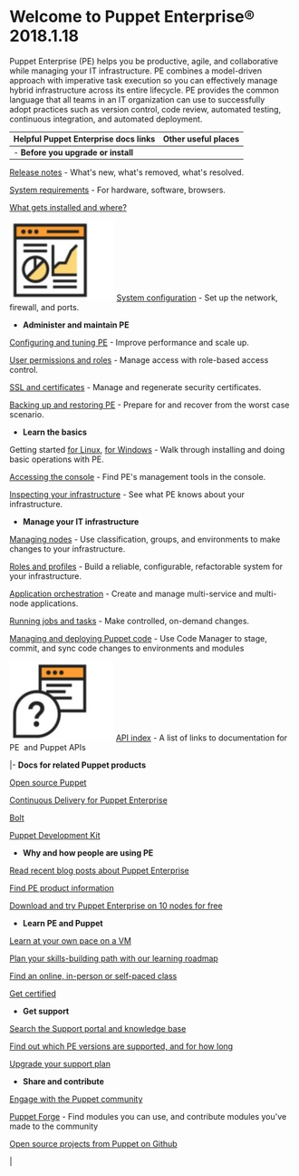 # Welcome to Puppet Enterprise® 2018.1.18

Puppet Enterprise \(PE\) helps you be productive, agile, and collaborative while managing your IT infrastructure. PE combines a model-driven approach with imperative task execution so you can effectively manage hybrid infrastructure across its entire lifecycle. PE provides the common language that all teams in an IT organization can use to successfully adopt practices such as version control, code review, automated testing, continuous integration, and automated deployment.

|Helpful Puppet Enterprise docs links|Other useful places|
|------------------------------------|-------------------|
|-   **Before you upgrade or install**

[Release notes](release_notes_pe_index.md) - What's new, what's removed, what's resolved.

[System requirements](system_requirements.md) - For hardware, software, browsers.

[What gets installed and where?](what_gets_installed_and_where.md#)

![This page contains                                                   diagrams that show configuration details.](diagram.jpg) [System configuration](system_configuration.md#) - Set up the network, firewall, and ports.


 -   **Administer and maintain PE**

[Configuring and tuning PE](config_intro.md#) - Improve performance and scale up.

[User permissions and roles](rbac_permissions_intro.md#) - Manage access with role-based access control.

[SSL and certificates](ssl_and_certificates.md) - Manage and regenerate security certificates.

[Backing up and restoring PE](backing_up_and_restoring_pe.md) - Prepare for and recover from the worst case scenario.


 -   **Learn the basics**

Getting started [for Linux](nix_getting_started_guide.md), [for Windows](windows_getting_started_guide.md) - Walk through installing and doing basic operations with PE.

[Accessing the console](console_accessing.md#) - Find PE's management tools in the console.

[Inspecting your infrastructure](inspecting_your_infrastructure.md) - See what PE knows about your infrastructure.


 -   **Manage your IT infrastructure**

[Managing nodes](managing_nodes.md) - Use classification, groups, and environments to make changes to your infrastructure.

[Roles and profiles](the_roles_and_profiles_method.md#) - Build a reliable, configurable, refactorable system for your infrastructure.

[Application orchestration](application_orchestration_overview.md#) - Create and manage multi-service and multi-node applications.

[Running jobs and tasks](orchestrating_puppet_and_tasks.md) - Make controlled, on-demand changes.

[Managing and deploying Puppet code](code_mgr.md) - Use Code Manager to stage, commit, and sync code changes to environments and modules

![This page has links to                                                   API docs.](reference.jpg) [API index](api_index.md#) - A list of links to documentation for PE  and Puppet APIs 


|-   **Docs for related Puppet products**

[Open source Puppet](https://puppet.com/docs/puppet/5.5/index.html)

[Continuous Delivery for Puppet Enterprise](https://puppet.com/docs/continuous-delivery/)

[Bolt](https://puppet.com/docs/bolt/)

[Puppet Development Kit](https://puppet.com/docs/pdk/1.x/pdk.html)


 -   **Why and how people are using PE**

[Read recent blog posts about Puppet Enterprise](https://puppet.com/blog-tags/puppet-enterprise)

[Find PE product information](https://puppet.com/products/puppet-enterprise)

[Download and try Puppet Enterprise on 10 nodes for free](https://puppet.com/download-puppet-enterprise)


 -   **Learn PE and Puppet**

[Learn at your own pace on a VM](https://puppet.com/download-learning-vm)

[Plan your skills-building path with our learning roadmap](https://learn.puppet.com/learning-roadmaps)

[Find an online, in-person or self-paced class](https://learn.puppet.com/search?courseId=0&locationId=0)

[Get certified](https://puppet.com/support-services/certification)


 -   **Get support**

[Search the Support portal and knowledge base](https://support.puppet.com/hc/en-us)

[Find out which PE versions are supported, and for how long](https://puppet.com/misc/puppet-enterprise-lifecycle)

[Upgrade your support plan](https://puppet.com/support-services/customer-support/support-plans)


 -   **Share and contribute**

[Engage with the Puppet community](https://puppet.com/community)

[Puppet Forge](https://forge.puppet.com) - Find modules you can use, and contribute modules you've made to the community

[Open source projects from Puppet on Github](https://github.com/puppetlabs/)


|

